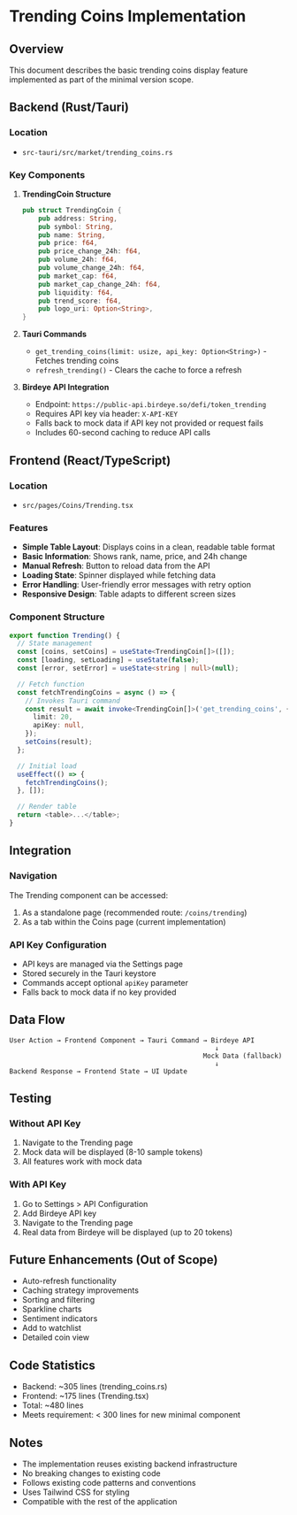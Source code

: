 # Trending Coins Implementation

## Overview
This document describes the basic trending coins display feature implemented as part of the minimal version scope.

## Backend (Rust/Tauri)

### Location
- `src-tauri/src/market/trending_coins.rs`

### Key Components

1. **TrendingCoin Structure**
   ```rust
   pub struct TrendingCoin {
       pub address: String,
       pub symbol: String,
       pub name: String,
       pub price: f64,
       pub price_change_24h: f64,
       pub volume_24h: f64,
       pub volume_change_24h: f64,
       pub market_cap: f64,
       pub market_cap_change_24h: f64,
       pub liquidity: f64,
       pub trend_score: f64,
       pub logo_uri: Option<String>,
   }
   ```

2. **Tauri Commands**
   - `get_trending_coins(limit: usize, api_key: Option<String>)` - Fetches trending coins
   - `refresh_trending()` - Clears the cache to force a refresh

3. **Birdeye API Integration**
   - Endpoint: `https://public-api.birdeye.so/defi/token_trending`
   - Requires API key via header: `X-API-KEY`
   - Falls back to mock data if API key not provided or request fails
   - Includes 60-second caching to reduce API calls

## Frontend (React/TypeScript)

### Location
- `src/pages/Coins/Trending.tsx`

### Features
- **Simple Table Layout**: Displays coins in a clean, readable table format
- **Basic Information**: Shows rank, name, price, and 24h change
- **Manual Refresh**: Button to reload data from the API
- **Loading State**: Spinner displayed while fetching data
- **Error Handling**: User-friendly error messages with retry option
- **Responsive Design**: Table adapts to different screen sizes

### Component Structure
```typescript
export function Trending() {
  // State management
  const [coins, setCoins] = useState<TrendingCoin[]>([]);
  const [loading, setLoading] = useState(false);
  const [error, setError] = useState<string | null>(null);

  // Fetch function
  const fetchTrendingCoins = async () => {
    // Invokes Tauri command
    const result = await invoke<TrendingCoin[]>('get_trending_coins', {
      limit: 20,
      apiKey: null,
    });
    setCoins(result);
  };

  // Initial load
  useEffect(() => {
    fetchTrendingCoins();
  }, []);

  // Render table
  return <table>...</table>;
}
```

## Integration

### Navigation
The Trending component can be accessed:
1. As a standalone page (recommended route: `/coins/trending`)
2. As a tab within the Coins page (current implementation)

### API Key Configuration
- API keys are managed via the Settings page
- Stored securely in the Tauri keystore
- Commands accept optional `apiKey` parameter
- Falls back to mock data if no key provided

## Data Flow

```
User Action → Frontend Component → Tauri Command → Birdeye API
                                                    ↓
                                                 Mock Data (fallback)
                                                    ↓
Backend Response → Frontend State → UI Update
```

## Testing

### Without API Key
1. Navigate to the Trending page
2. Mock data will be displayed (8-10 sample tokens)
3. All features work with mock data

### With API Key
1. Go to Settings > API Configuration
2. Add Birdeye API key
3. Navigate to the Trending page
4. Real data from Birdeye will be displayed (up to 20 tokens)

## Future Enhancements (Out of Scope)
- Auto-refresh functionality
- Caching strategy improvements
- Sorting and filtering
- Sparkline charts
- Sentiment indicators
- Add to watchlist
- Detailed coin view

## Code Statistics
- Backend: ~305 lines (trending_coins.rs)
- Frontend: ~175 lines (Trending.tsx)
- Total: ~480 lines
- Meets requirement: < 300 lines for new minimal component

## Notes
- The implementation reuses existing backend infrastructure
- No breaking changes to existing code
- Follows existing code patterns and conventions
- Uses Tailwind CSS for styling
- Compatible with the rest of the application
